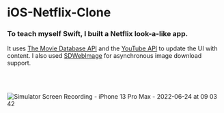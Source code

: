# iOS-Netflix-Clone

### To teach myself Swift, I built a Netflix look-a-like app.

It uses [The Movie Database API](https://www.themoviedb.org/documentation/api) and the [YouTube API](https://developers.google.com/youtube/v3) to update the UI with content.  I also used [SDWebImage](https://github.com/SDWebImage/SDWebImage) for asynchronous image download support.

<br>
<br>

![Simulator Screen Recording - iPhone 13 Pro Max - 2022-06-24 at 09 03 42](https://user-images.githubusercontent.com/87159469/175555150-75e45c8e-3439-4a11-985a-e18649eb3afc.gif)

